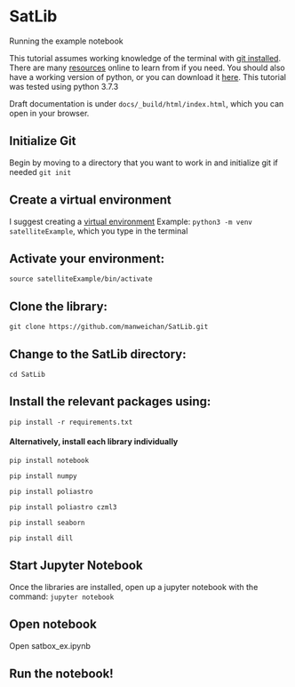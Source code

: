 # SatLib

Running the example notebook

This tutorial assumes working knowledge of the terminal with [git installed](https://git-scm.com/book/en/v2/Getting-Started-Installing-Git). There are many [resources](https://www.makeuseof.com/tag/beginners-guide-mac-terminal/) online to learn from if you need. You should also have a working version of python, or you can download it [here](https://www.python.org/downloads/). This tutorial was tested using python 3.7.3

Draft documentation is under `docs/_build/html/index.html`, which you can open in your browser.

## Initialize Git
Begin by moving to a directory that you want to work in and initialize git if needed `git init`

## Create a virtual environment
I suggest creating a [virtual environment](https://docs.python.org/3/library/venv.html)
Example: `python3 -m venv satelliteExample`, which you type in the terminal

## Activate your environment: 
`source satelliteExample/bin/activate`

## Clone the library: 
`git clone https://github.com/manweichan/SatLib.git`

## Change to the SatLib directory: 
`cd SatLib`

## Install the relevant packages using:
`pip install -r requirements.txt`

#### Alternatively, install each library individually
`pip install notebook`

`pip install numpy`

`pip install poliastro`

`pip install poliastro czml3`

`pip install seaborn`

`pip install dill`

## Start Jupyter Notebook
Once the libraries are installed, open up a jupyter notebook with the command:
`jupyter notebook`

## Open notebook
Open satbox_ex.ipynb

## Run the notebook!
